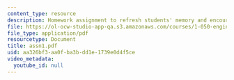 ```yaml
---
content_type: resource
description: Homework assignment to refresh students' memory and encourage team building.
file: https://ol-ocw-studio-app-qa.s3.amazonaws.com/courses/1-050-engineering-mechanics-i-fall-2007/aa326bf3aa0fba3bdd1e1739e0d4f5ce_assn1.pdf
file_type: application/pdf
resourcetype: Document
title: assn1.pdf
uid: aa326bf3-aa0f-ba3b-dd1e-1739e0d4f5ce
video_metadata:
  youtube_id: null
---
```

